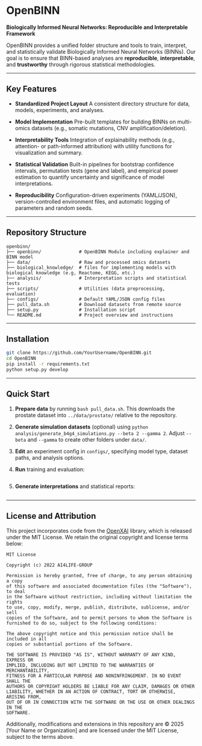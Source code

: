 # OpenBINN

**Biologically Informed Neural Networks: Reproducible and Interpretable Framework**

OpenBINN provides a unified folder structure and tools to train, interpret, and statistically validate Biologically Informed Neural Networks (BINNs). Our goal is to ensure that BINN-based analyses are **reproducible**, **interpretable**, and **trustworthy** through rigorous statistical methodologies.

---

## Key Features

-   **Standardized Project Layout**
    A consistent directory structure for data, models, experiments, and analyses.

-   **Model Implementation**
    Pre-built templates for building BINNs on multi-omics datasets (e.g., somatic mutations, CNV amplification/deletion).

-   **Interpretability Tools**
    Integration of explainability methods (e.g., attention- or path-informed attribution) with utility functions for visualization and summary.

-   **Statistical Validation**
    Built-in pipelines for bootstrap confidence intervals, permutation tests (gene and label), and empirical power estimation to quantify uncertainty and significance of model interpretations.

-   **Reproducibility**
    Configuration-driven experiments (YAML/JSON), version-controlled environment files, and automatic logging of parameters and random seeds.

---

## Repository Structure

```
openbinn/
├── openbinn/              # OpenBINN Module including explainer and BINN model
├── data/                  # Raw and processed omics datasets
├── biological_knowledge/  # files for implementing models with biological knowledge (e.g, Reactome, KEGG, etc.)
├── analysis/              # Interpretation scripts and statistical tests
├── scripts/               # Utilities (data preprocessing, evaluation)
├── configs/               # Default YAML/JSON config files
├── pull_data.sh           # Download datasets from remote source
├── setup.py               # Installation script
└── README.md              # Project overview and instructions
```

---

## Installation

```bash
git clone https://github.com/YourUsername/OpenBINN.git
cd OpenBINN
pip install -r requirements.txt
python setup.py develop
```

---

## Quick Start

1. **Prepare data** by running `bash pull_data.sh`. This downloads the prostate
   dataset into `../data/prostate/` relative to the repository.
2. **Generate simulation datasets** (optional) using
   `python analysis/generate_b4g4_simulations.py --beta 2 --gamma 2`.
   Adjust `--beta` and `--gamma` to create other folders under `data/`.
3. **Edit** an experiment config in `configs/`, specifying model type, dataset paths, and analysis options.
4. **Run** training and evaluation:

    ```bash

    ```

5. **Generate interpretations** and statistical reports:

    ```bash

    ```

---

## License and Attribution

This project incorporates code from the [OpenXAI](https://github.com/AI4LIFE-GROUP/OpenXAI) library, which is released under the MIT License. We retain the original copyright and license terms below:

```
MIT License

Copyright (c) 2022 AI4LIFE-GROUP

Permission is hereby granted, free of charge, to any person obtaining a copy
of this software and associated documentation files (the "Software"), to deal
in the Software without restriction, including without limitation the rights
to use, copy, modify, merge, publish, distribute, sublicense, and/or sell
copies of the Software, and to permit persons to whom the Software is
furnished to do so, subject to the following conditions:

The above copyright notice and this permission notice shall be included in all
copies or substantial portions of the Software.

THE SOFTWARE IS PROVIDED "AS IS", WITHOUT WARRANTY OF ANY KIND, EXPRESS OR
IMPLIED, INCLUDING BUT NOT LIMITED TO THE WARRANTIES OF MERCHANTABILITY,
FITNESS FOR A PARTICULAR PURPOSE AND NONINFRINGEMENT. IN NO EVENT SHALL THE
AUTHORS OR COPYRIGHT HOLDERS BE LIABLE FOR ANY CLAIM, DAMAGES OR OTHER
LIABILITY, WHETHER IN AN ACTION OF CONTRACT, TORT OR OTHERWISE, ARISING FROM,
OUT OF OR IN CONNECTION WITH THE SOFTWARE OR THE USE OR OTHER DEALINGS IN THE
SOFTWARE.
```

Additionally, modifications and extensions in this repository are © 2025 \[Your Name or Organization] and are licensed under the MIT License, subject to the terms above.
